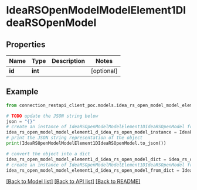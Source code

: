 # IdeaRSOpenModelModelElement1DIdeaRSOpenModel


## Properties

Name | Type | Description | Notes
------------ | ------------- | ------------- | -------------
**id** | **int** |  | [optional] 

## Example

```python
from connection_restapi_client_poc.models.idea_rs_open_model_model_element1_d_idea_rs_open_model import IdeaRSOpenModelModelElement1DIdeaRSOpenModel

# TODO update the JSON string below
json = "{}"
# create an instance of IdeaRSOpenModelModelElement1DIdeaRSOpenModel from a JSON string
idea_rs_open_model_model_element1_d_idea_rs_open_model_instance = IdeaRSOpenModelModelElement1DIdeaRSOpenModel.from_json(json)
# print the JSON string representation of the object
print(IdeaRSOpenModelModelElement1DIdeaRSOpenModel.to_json())

# convert the object into a dict
idea_rs_open_model_model_element1_d_idea_rs_open_model_dict = idea_rs_open_model_model_element1_d_idea_rs_open_model_instance.to_dict()
# create an instance of IdeaRSOpenModelModelElement1DIdeaRSOpenModel from a dict
idea_rs_open_model_model_element1_d_idea_rs_open_model_from_dict = IdeaRSOpenModelModelElement1DIdeaRSOpenModel.from_dict(idea_rs_open_model_model_element1_d_idea_rs_open_model_dict)
```
[[Back to Model list]](../README.md#documentation-for-models) [[Back to API list]](../README.md#documentation-for-api-endpoints) [[Back to README]](../README.md)


